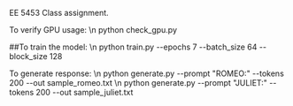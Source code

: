 EE 5453 Class assignment. 

To verify GPU usage: \n
python check_gpu.py

##To train the model: \n
python train.py --epochs 7 --batch_size 64 --block_size 128


To generate response: \n
python generate.py --prompt "ROMEO:" --tokens 200 --out sample_romeo.txt \n
python generate.py --prompt "JULIET:" --tokens 200 --out sample_juliet.txt
